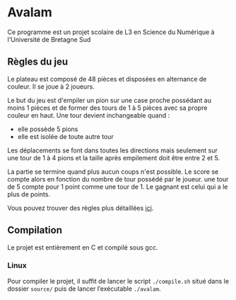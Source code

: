 # Avalam

Ce programme est un projet scolaire de L3 en Science du Numérique à l'Université de Bretagne Sud

## Règles du jeu

Le plateau est composé de 48 pièces et disposées en alternance de couleur. Il se joue à 2 joueurs.

Le but du jeu est d'empiler un pion sur une case proche possédant au moins 1 pièces et de former des tours de 1 à 5 pièces avec sa propre couleur en haut. Une tour devient inchangeable quand :

* elle possède 5 pions
* elle est isolée de toute autre tour

Les déplacements se font dans toutes les directions mais seulement sur une tour de 1 à 4 pions et la taille après empilement doit être entre 2 et 5.

La partie se termine quand plus aucun coups n'est possible. Le score se compte alors en fonction du nombre de tour possédé par le joueur. une tour de 5 compte pour 1 point comme une tour de 1. Le gagnant est celui qui a le plus de points.

Vous pouvez trouver des règles plus détaillées [ici](http://jeuxstrategie.free.fr/Avalam_complet.php).

## Compilation

Le projet est entièrement en C et compilé sous gcc.

### Linux

Pour compiler le projet, il suffit de lancer le script `./compile.sh` situé dans le dossier `source/` puis de lancer l’exécutable `./avalam`.

